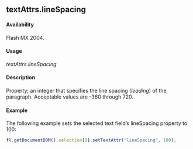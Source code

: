 ## textAttrs.lineSpacing

#### Availability

Flash MX 2004.

#### Usage

*textAttrs.lineSpacing*

#### Description

Property; an integer that specifies the line spacing (*leading*) of the paragraph. Acceptable values are -360 through 720.

#### Example

The following example sets the selected text field’s lineSpacing property to 100:

```javascript
fl.getDocumentDOM().selection[0].setTextAttr("lineSpacing", 100);

```